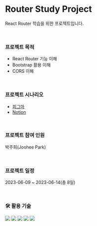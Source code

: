 # Router Study Project
  
React Router 학습을 위한 프로젝트입니다.

<br>

### 프로젝트 목적

- React Router 기능 이해
- Bootstrap 활용 이해
- CORS 이해

<br>

### 프로젝트 시나리오

- [피그마](http://)
- [Notion](http://)

<br>

### 프로젝트 참여 인원

박주희(Joohee Park)

<br>

### 프로젝트 일정

2023-06-09 ~ 2023-06-14(총 8일)

<br>

### 🛠️ 활용 기술

<img src="https://img.shields.io/badge/React-61DAFB?style=flat&logo=React&logoColor=white" /> <img src="https://img.shields.io/badge/Bootstrap-7952B3?style=flat&logo=Bootstrap&logoColor=white" /> <img src="https://img.shields.io/badge/SCSS-CC6699?style=flat&logo=Sass&logoColor=white" /> <img src="https://img.shields.io/badge/YouTube Library-FF0000?style=flat&logo=YouTube&logoColor=white" /> <img src="https://img.shields.io/badge/React Router-CA4245?style=flat&logo=reactrouter&logoColor=white" />
 
